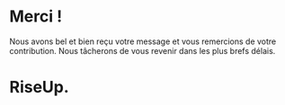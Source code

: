 # Merci !
Nous avons bel et bien reçu votre message et vous remercions de votre contribution.
Nous tâcherons de vous revenir dans les plus brefs délais.

# RiseUp.
